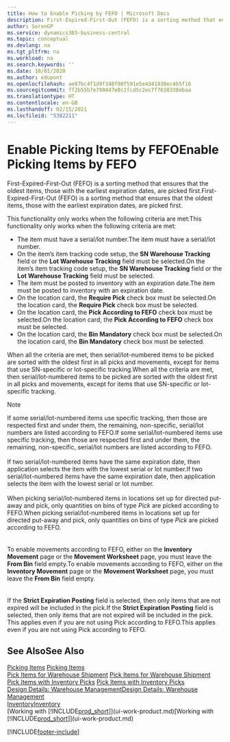 ```yaml
---
title: How to Enable Picking by FEFO | Microsoft Docs
description: First-Expired-First-Out (FEFO) is a sorting method that ensures that the oldest items, those with the earliest expiration dates, are picked first.
author: SorenGP
ms.service: dynamics365-business-central
ms.topic: conceptual
ms.devlang: na
ms.tgt_pltfrm: na
ms.workload: na
ms.search.keywords: ''
ms.date: 10/01/2020
ms.author: edupont
ms.openlocfilehash: ae07bc4f1d9f348f08f591e5e4341938ec4b5f16
ms.sourcegitcommit: ff2b55b7e790447e0c1fcd5c2ec7f7610338ebaa
ms.translationtype: HT
ms.contentlocale: en-GB
ms.lasthandoff: 02/15/2021
ms.locfileid: "5382211"
---
```

# <a name="enable-picking-items-by-fefo"></a><span data-ttu-id="75444-103">Enable Picking Items by FEFO</span><span class="sxs-lookup"><span data-stu-id="75444-103">Enable Picking Items by FEFO</span></span>
<span data-ttu-id="75444-104">First-Expired-First-Out (FEFO) is a sorting method that ensures that the oldest items, those with the earliest expiration dates, are picked first.</span><span class="sxs-lookup"><span data-stu-id="75444-104">First-Expired-First-Out (FEFO) is a sorting method that ensures that the oldest items, those with the earliest expiration dates, are picked first.</span></span>  

 <span data-ttu-id="75444-105">This functionality only works when the following criteria are met:</span><span class="sxs-lookup"><span data-stu-id="75444-105">This functionality only works when the following criteria are met:</span></span>  

-   <span data-ttu-id="75444-106">The item must have a serial/lot number.</span><span class="sxs-lookup"><span data-stu-id="75444-106">The item must have a serial/lot number.</span></span>  
-   <span data-ttu-id="75444-107">On the item’s item tracking code setup, the **SN Warehouse Tracking** field or the **Lot Warehouse Tracking** field must be selected.</span><span class="sxs-lookup"><span data-stu-id="75444-107">On the item’s item tracking code setup, the **SN Warehouse Tracking** field or the **Lot Warehouse Tracking** field must be selected.</span></span>  
-   <span data-ttu-id="75444-108">The item must be posted to inventory with an expiration date.</span><span class="sxs-lookup"><span data-stu-id="75444-108">The item must be posted to inventory with an expiration date.</span></span>  
-   <span data-ttu-id="75444-109">On the location card, the **Require Pick** check box must be selected.</span><span class="sxs-lookup"><span data-stu-id="75444-109">On the location card, the **Require Pick** check box must be selected.</span></span>  
-   <span data-ttu-id="75444-110">On the location card, the **Pick According to FEFO** check box must be selected.</span><span class="sxs-lookup"><span data-stu-id="75444-110">On the location card, the **Pick According to FEFO** check box must be selected.</span></span>  
-   <span data-ttu-id="75444-111">On the location card, the **Bin Mandatory** check box must be selected.</span><span class="sxs-lookup"><span data-stu-id="75444-111">On the location card, the **Bin Mandatory** check box must be selected.</span></span>  

 <span data-ttu-id="75444-112">When all the criteria are met, then serial/lot-numbered items to be picked are sorted with the oldest first in all picks and movements, except for items that use SN-specific or lot-specific tracking.</span><span class="sxs-lookup"><span data-stu-id="75444-112">When all the criteria are met, then serial/lot-numbered items to be picked are sorted with the oldest first in all picks and movements, except for items that use SN-specific or lot-specific tracking.</span></span>  

> [!NOTE]  
> <span data-ttu-id="75444-113">If some serial/lot-numbered items use specific tracking, then those are respected first and under them, the remaining, non-specific, serial/lot numbers are listed according to FEFO.</span><span class="sxs-lookup"><span data-stu-id="75444-113">If some serial/lot-numbered items use specific tracking, then those are respected first and under them, the remaining, non-specific, serial/lot numbers are listed according to FEFO.</span></span>
<br /><br />
<span data-ttu-id="75444-114">If two serial/lot-numbered items have the same expiration date, then application selects the item with the lowest serial or lot number.</span><span class="sxs-lookup"><span data-stu-id="75444-114">If two serial/lot-numbered items have the same expiration date, then application selects the item with the lowest serial or lot number.</span></span>
<br /><br />
<span data-ttu-id="75444-115">When picking serial/lot-numbered items in locations set up for directed put-away and pick, only quantities on bins of type *Pick* are picked according to FEFO.</span><span class="sxs-lookup"><span data-stu-id="75444-115">When picking serial/lot-numbered items in locations set up for directed put-away and pick, only quantities on bins of type *Pick* are picked according to FEFO.</span></span>  
<br /><br />
<span data-ttu-id="75444-116">To enable movements according to FEFO, either on the **Inventory Movement** page or the **Movement Worksheet** page, you must leave the **From Bin** field empty.</span><span class="sxs-lookup"><span data-stu-id="75444-116">To enable movements according to FEFO, either on the **Inventory Movement** page or the **Movement Worksheet** page, you must leave the **From Bin** field empty.</span></span>  
<br /><br />
<span data-ttu-id="75444-117">If the **Strict Expiration Posting** field is selected, then only items that are not expired will be included in the pick.</span><span class="sxs-lookup"><span data-stu-id="75444-117">If the **Strict Expiration Posting** field is selected, then only items that are not expired will be included in the pick.</span></span> <span data-ttu-id="75444-118">This applies even if you are not using Pick according to FEFO.</span><span class="sxs-lookup"><span data-stu-id="75444-118">This applies even if you are not using Pick according to FEFO.</span></span>

## <a name="see-also"></a><span data-ttu-id="75444-119">See Also</span><span class="sxs-lookup"><span data-stu-id="75444-119">See Also</span></span>  
<span data-ttu-id="75444-120">[Picking Items](warehouse-pick-items.md) </span><span class="sxs-lookup"><span data-stu-id="75444-120">[Picking Items](warehouse-pick-items.md) </span></span>  
<span data-ttu-id="75444-121">[Pick Items for Warehouse Shipment](warehouse-how-to-pick-items-for-warehouse-shipment.md) </span><span class="sxs-lookup"><span data-stu-id="75444-121">[Pick Items for Warehouse Shipment](warehouse-how-to-pick-items-for-warehouse-shipment.md) </span></span>  
<span data-ttu-id="75444-122">[Pick Items with Inventory Picks](warehouse-how-to-pick-items-with-inventory-picks.md) </span><span class="sxs-lookup"><span data-stu-id="75444-122">[Pick Items with Inventory Picks](warehouse-how-to-pick-items-with-inventory-picks.md) </span></span>  
[<span data-ttu-id="75444-123">Design Details: Warehouse Management</span><span class="sxs-lookup"><span data-stu-id="75444-123">Design Details: Warehouse Management</span></span>](design-details-warehouse-management.md)  
[<span data-ttu-id="75444-124">Inventory</span><span class="sxs-lookup"><span data-stu-id="75444-124">Inventory</span></span>](inventory-manage-inventory.md)  
<span data-ttu-id="75444-125">[Working with [!INCLUDE[prod_short](includes/prod_short.md)]](ui-work-product.md)</span><span class="sxs-lookup"><span data-stu-id="75444-125">[Working with [!INCLUDE[prod_short](includes/prod_short.md)]](ui-work-product.md)</span></span>


[!INCLUDE[footer-include](includes/footer-banner.md)]
